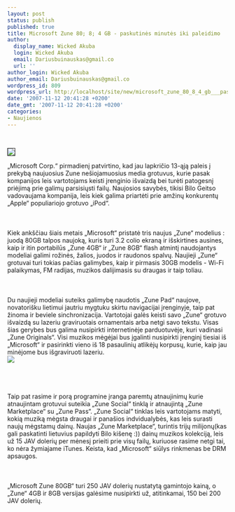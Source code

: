 ```yaml
---
layout: post
status: publish
published: true
title: Microsoft Zune 80; 8; 4 GB - paskutinės minutės iki paleidimo
author:
  display_name: Wicked Akuba
  login: Wicked Akuba
  email: Dariusbuinauskas@gmail.co
  url: ''
author_login: Wicked Akuba
author_email: Dariusbuinauskas@gmail.co
wordpress_id: 809
wordpress_url: http://localhost/site/new/microsoft_zune_80_8_4_gb___paskutines_minutes_iki_paleidimo/
date: '2007-11-12 20:41:28 +0200'
date_gmt: '2007-11-12 20:41:28 +0200'
categories:
- Naujienos
---
```

<p> 
<div class="imgright"><img src="http://www.technews.lt/upl/Failai/scorpion.jpg" border="1"></div>
<p>„Microsoft Corp.“ pirmadienį patvirtino, kad jau lapkričio 13-ąją paleis į prekybą naujuosius Zune nešiojamuosius media grotuvus, kurie pasak kompanijos leis vartotojams keisti įrenginio išvaizdą bei turėti patogesnį priėjimą prie galimų parsisiųsti failų. Naujosios savybės, tikisi Bilo Geitso vadovaujama kompanija, leis kiek galima priartėti prie amžinų konkurentų „Apple“ populiariojo grotuvo „iPod“.<br />
<br><br />
<br>Kiek ankščiau šiais metais „Microsoft“ pristatė tris naujus „Zune“  modelius : juodą 80GB talpos naujoką, kuris turi 3.2 colio ekraną ir išskirtines ausines, kaip ir itin portabilūs „Zune 4GB“ ir „Zune 8GB“ flash atmintį naudojantys modeliai galimi rožinės, žalios, juodos ir raudonos spalvų. Naujieji „Zune“ grotuvai turi tokias pačias galimybes, kaip ir pirmasis 30GB modelis - Wi-Fi palaikymas, FM radijas, muzikos dalijimasis su draugas ir taip toliau.<br />
<br><br />
<br>Du naujieji modeliai suteiks galimybę naudotis „Zune Pad“ naujove, novatorišku lietimui jautriu mygtuku skirtu navigacijai įrenginyje, taip pat žinoma ir beviele sinchronizacija. Vartotojai galės keisti savo „Zune“ grotuvo išvaizdą su lazeriu graviruotais ornamentais arba netgi savo tekstu. Visas šias gerybes bus galima nusipirkti internetinėje parduotuvėje, kuri vadinasi „Zune Originals“. Visi muzikos mėgėjai bus įgalinti nusipirkti įrenginį tiesiai iš „Microsoft“ ir pasirinkti vieno iš 18 pasaulinių atlikėjų korpusų, kurie, kaip jau minėjome bus išgraviruoti lazeriu.<br><img src="http://www.technews.lt/upl/Failai/zune%20new.jpg"><br><br />
<br><br />
<br>Taip pat rasime ir porą programine įranga paremtų atnaujinimų kurie atnaujintam grotuvui suteikia „Zune Social“ tinklą ir atnaujintą „Zune Marketplace“ su „Zune Pass“. „Zune Social“ tinklas leis vartotojams matyti, kokią muziką mėgsta draugai ir panašios indvidualybės, kas leis surasti naujų mėgstamų dainų. Naujas „Zune Marketplace“, turintis trijų milijonų(kas gali paskatinti lietuvius papildyti Bilo kišenę :)) dainų muzikos kolekciją, leis už 15 JAV dolerių per mėnesį prieiti prie visų failų, kuriuose rasime netgi tai, ko nėra žymiajame iTunes. Keista, kad „Microsoft“ siūlys rinkmenas be DRM apsaugos.<br />
<br><br />
<br>„Microsoft Zune 80GB“ turi 250 JAV dolerių nustatytą gamintojo kainą, o „Zune“ 4GB ir 8GB versijas galėsime nusipirkti už, atitinkamai, 150 bei 200 JAV dolerių.</p>
